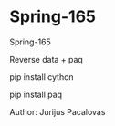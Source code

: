 # Spring-165
Spring-165

Reverse data + paq

pip install cython

pip install paq 

Author: Jurijus Pacalovas 


